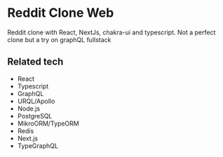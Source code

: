 # Reddit Clone Web
Reddit clone with React, NextJs, chakra-ui and typescript. Not a perfect clone but a try on graphQL fullstack

## Related tech
 - React
 - Typescript
 - GraphQL
 - URQL/Apollo
 - Node.js
 - PostgreSQL
 - MikroORM/TypeORM
 - Redis
 - Next.js
 - TypeGraphQL
